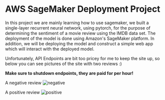 # AWS SageMaker Deployment Project

In this project we are mainly learning how to use sagemaker, we built a single-layer recurrent neural network, using pytorch, for the purpose of determining the sentiment of a movie review using the IMDB data set. The deployment of the model is done using Amazon's SageMaker platform. In addition, we will be deploying the model and construct a simple web app which will interact with the deployed model. 

Unfortunately, API Endpoints are bit too pricey for me to keep the site up, so below you can see pictures of the site with two reviews :)

**Make sure to shutdown endpoints, they are paid for per hour!**

A negative review
![negative](https://user-images.githubusercontent.com/51749063/129011067-4f58754f-75c7-4ca7-9e2e-8b6975f72ae9.png)

A positive review
![positive](https://user-images.githubusercontent.com/51749063/129011120-51a01696-0cd3-45a0-9b3d-553161799940.png)





